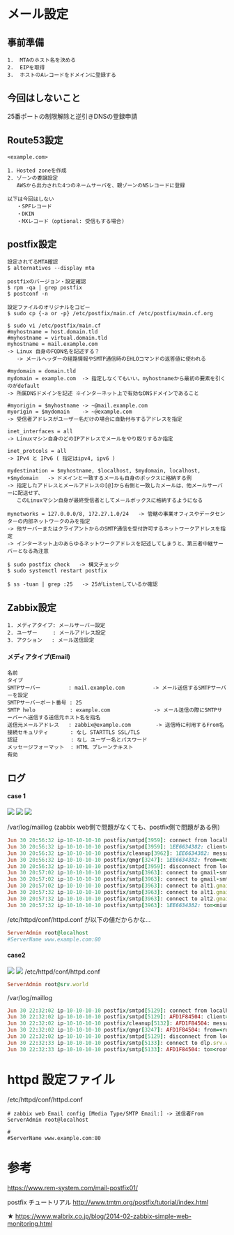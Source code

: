 # メール設定
## 事前準備
```
1.  MTAのホスト名を決める
2.  EIPを取得
3.  ホストのAレコードをドメインに登録する
```

## 今回はしないこと
25番ポートの制限解除と逆引きDNSの登録申請

## Route53設定
```
<example.com>

1. Hosted zoneを作成
2. ゾーンの委譲設定
   AWSから出力された4つのネームサーバを、親ゾーンのNSレコードに登録

以下は今回はしない  
   ・SPFレコード
   ・DKIN
   ・MXレコード（optional: 受信もする場合)
```

## postfix設定
```
設定されてるMTA確認
$ alternatives --display mta

postfixのバージョン・設定確認
$ rpm -qa | grep postfix
$ postconf -n

設定ファイルのオリジナルをコピー
$ sudo cp {-a or -p} /etc/postfix/main.cf /etc/postfix/main.cf.org

$ sudo vi /etc/postfix/main.cf
#myhostname = host.domain.tld
#myhostname = virtual.domain.tld
myhostname = mail.example.com
-> Linux 自身のFQDN名を記述する？
   -> メールヘッダーの経路情報やSMTP通信時のEHLOコマンドの返答値に使われる

#mydomain = domain.tld
mydomain = example.com  -> 指定しなくてもいい。myhostnameから最初の要素を引くのがdefault
-> 所属DNSドメインを記述 ※インターネット上で有効なDNSドメインであること

#myorigin = $myhostname -> ~@mail.example.com
myorigin = $mydomain    -> ~@example.com
-> 受信者アドレスがユーザー名だけの場合に自動付与するアドレスを指定

inet_interfaces = all
-> Linuxマシン自身のどのIPアドレスでメールをやり取りするか指定

inet_protcols = all
-> IPv4 と IPv6 ( 指定はipv4, ipv6 )

mydestination = $myhostname, $localhost, $mydomain, localhost, +$mydomain   -> ドメインと一致するメールも自身のボックスに格納する例
-> 指定したアドレスとメールアドレスの[@]から右側と一致したメールは、他メールサーバーに配送せず、
   このLinuxマシン自身が最終受信者としてメールボックスに格納するようになる

mynetworks = 127.0.0.0/8, 172.27.1.0/24   -> 管轄の事業オフィスやデータセンターの内部ネットワークのみを指定
-> 他サーバーまたはクライアントからのSMTP通信を受付許可するネットワークアドレスを指定
-> インターネット上のあらゆるネットワークアドレスを記述してしまうと、第三者中継サーバーとなる為注意

$ sudo postfix check   -> 構文チェック
$ sudo systemctl restart postfix

$ ss -tuan | grep :25   -> 25がListenしているか確認
```

## Zabbix設定
```
1. メディアタイプ: メールサーバー設定
2. ユーザー     : メールアドレス設定
3. アクション   : メール送信設定  
```

#### メディアタイプ(Email)
```
名前
タイプ
SMTPサーバー         : mail.example.com         -> メール送信するSMTPサーバーを設定
SMTPサーバーポート番号 : 25
SMTP helo           : example.com              -> メール送信の際にSMTPサーバーへ送信する送信元ホスト名を指名
送信元メールアドレス   : zabbix@example.com        -> 送信時に利用するFrom名
接続セキュリティ       : なし STARTTLS SSL/TLS
認証                 : なし ユーザー名とパスワード
メッセージフォーマット  : HTML プレーンテキスト
有効
```

## ログ
#### case 1
![](markdown/images/2020-06-30-21-02-18.png)
![](markdown/images/2020-06-30-21-02-37.png)
![](markdown/images/2020-06-30-21-01-35.png)

/var/log/maillog (zabbix web側で問題がなくても、postfix側で問題がある例)
```ruby
Jun 30 20:56:32 ip-10-10-10-10 postfix/smtpd[3959]: connect from localhost[127.0.0.1]
Jun 30 20:56:32 ip-10-10-10-10 postfix/smtpd[3959]: 1EE6634382: client=localhost[127.0.0.1]
Jun 30 20:56:32 ip-10-10-10-10 postfix/cleanup[3962]: 1EE6634382: message-id=<20200630115632.1EE6634382@mail.example.com>
Jun 30 20:56:32 ip-10-10-10-10 postfix/qmgr[3247]: 1EE6634382: from=<miumosh@gmail.com>, size=1448, nrcpt=1 (queue active)
Jun 30 20:56:32 ip-10-10-10-10 postfix/smtpd[3959]: disconnect from localhost[127.0.0.1]
Jun 30 20:57:02 ip-10-10-10-10 postfix/smtp[3963]: connect to gmail-smtp-in.l.google.com[64.233.187.26]:25: Connection timed out
Jun 30 20:57:02 ip-10-10-10-10 postfix/smtp[3963]: connect to gmail-smtp-in.l.google.com[2404:6800:4008:c03::1b]:25: Network is unreachable
Jun 30 20:57:02 ip-10-10-10-10 postfix/smtp[3963]: connect to alt1.gmail-smtp-in.l.google.com[2607:f8b0:4003:c0f::1b]:25: Network is unreachable
Jun 30 20:57:32 ip-10-10-10-10 postfix/smtp[3963]: connect to alt1.gmail-smtp-in.l.google.com[173.194.70.27]:25: Connection timed out
Jun 30 20:57:32 ip-10-10-10-10 postfix/smtp[3963]: connect to alt2.gmail-smtp-in.l.google.com[2607:f8b0:4001:c1f::1b]:25: Network is unreachable
Jun 30 20:57:32 ip-10-10-10-10 postfix/smtp[3963]: 1EE6634382: to=<miumosh@gmail.com>, relay=none, delay=60, delays=0.01/0.01/60/0, dsn=4.4.1, status=deferred (connect to alt2.gmail-smtp-in.l.google.com[2607:f8b0:4001:c1f::1b]:25: Network is unreachable)
```
/etc/httpd/conf/httpd.conf が以下の値だからかな...
```ruby
ServerAdmin root@localhost
#ServerName www.example.com:80
```

#### case2
![](markdown/images/2020-06-30-22-39-58.png)
![](markdown/images/2020-06-30-22-39-43.png)
/etc/httpd/conf/httpd.conf
```ruby
ServerAdmin root@srv.world
```
/var/log/maillog
```ruby
Jun 30 22:32:02 ip-10-10-10-10 postfix/smtpd[5129]: connect from localhost[127.0.0.1]
Jun 30 22:32:02 ip-10-10-10-10 postfix/smtpd[5129]: AFD1F84504: client=localhost[127.0.0.1]
Jun 30 22:32:02 ip-10-10-10-10 postfix/cleanup[5132]: AFD1F84504: message-id=<20200630133202.AFD1F84504@mail.example.com>
Jun 30 22:32:02 ip-10-10-10-10 postfix/qmgr[3247]: AFD1F84504: from=<root@dlp.srv.world>, size=1503, nrcpt=1 (queue active)
Jun 30 22:32:02 ip-10-10-10-10 postfix/smtpd[5129]: disconnect from localhost[127.0.0.1]
Jun 30 22:32:33 ip-10-10-10-10 postfix/smtp[5133]: connect to dlp.srv.world[180.43.145.38]:25: Connection timed out
Jun 30 22:32:33 ip-10-10-10-10 postfix/smtp[5133]: AFD1F84504: to=<root@dlp.srv.world>, relay=none, delay=30, delays=0.01/0.01/30/0, dsn=4.4.1, status=deferred (connect to dlp.srv.world[180.43.145.38]:25: Connection timed out)
```



# httpd 設定ファイル
/etc/httpd/conf/httpd.conf
```
# zabbix web Email config [Media Type/SMTP Email:] -> 送信者From
ServerAdmin root@localhost

# 
#ServerName www.example.com:80
```

# 参考
https://www.rem-system.com/mail-postfix01/

postfix チュートリアル
http://www.tmtm.org/postfix/tutorial/index.html

★
https://www.walbrix.co.jp/blog/2014-02-zabbix-simple-web-monitoring.html